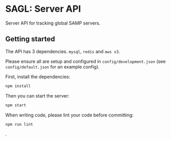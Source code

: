 # SAGL: Server API
Server API for tracking global SAMP servers.


## Getting started
The API has 3 dependencies. `mysql`, `redis` and `aws s3`. 

Please ensure all are setup and configured in `config/development.json` (see `config/default.json` for an example config).


First, install the dependencies:
```bash
npm install
```

Then you can start the server:
```bash
npm start
```

When writing code, please lint your code before committing:
```bash
npm run lint
```
.
